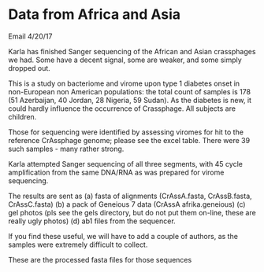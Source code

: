 # Data from Africa and Asia

Email 4/20/17

Karla has finished Sanger sequencing of the African and Asian crassphages we had. Some have a decent signal, some are weaker, and some simply dropped out.

This is a study on bacteriome and virome upon type 1 diabetes onset in non-European non American populations: the total count of samples is 178 (51 Azerbaijan, 40 Jordan, 28 Nigeria, 59 Sudan). As the diabetes is new, it could hardly influence the occurrence of Crassphage. All subjects are children.

Those for sequencing were identified by assessing viromes for hit to the reference CrAssphage genome; please see the excel table. There were 39 such samples - many rather strong.

Karla attempted Sanger sequencing of all three segments, with 45 cycle amplification from the same DNA/RNA as was prepared for virome sequencing.

The results are sent as
    (a) fasta of alignments (CrAssA.fasta, CrAssB.fasta, CrAssC.fasta)
    (b) a pack of Geneious 7 data (CrAssA afrika.geneious)
    (c) gel photos (pls see the gels directory, but do not put them on-line, these are really ugly photos)
    (d) ab1 files from the sequencer.

If you find these useful, we will have to add a couple of authors, as the samples were extremely difficult to collect.

These are the processed fasta files for those sequences

